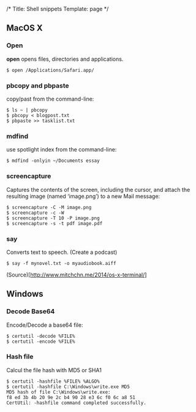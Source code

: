 /*
Title: Shell snippets
Template: page
*/

## MacOS X

### Open

**open** opens files, directories and applications.
	
	$ open /Applications/Safari.app/

### pbcopy and pbpaste

copy/past from the command-line:

	$ ls ~ | pbcopy
	$ pbcopy < blogpost.txt
	$ pbpaste >> tasklist.txt

### mdfind

use spotlight index from the command-line:

	$ mdfind -onlyin ~/Documents essay

  
### screencapture

Captures the contents of the screen, including the cursor, and attach the resulting image (named ‘image.png’) to a new Mail message:
	
	$ screencapture -C -M image.png
	$ screencapture -c -W
	$ screencapture -T 10 -P image.png
	$ screencapture -s -t pdf image.pdf
  
### say

Converts text to speech. (Create a podcast)

	$ say -f mynovel.txt -o myaudiobook.aiff

(Source)[http://www.mitchchn.me/2014/os-x-terminal/]
  
  
## Windows

### Decode Base64

Encode/Decode a base64 file:

	$ certutil -decode %FILE%
	$ certutil -encode %FILE%
	
### Hash file

Calcul the file hash with MD5 or SHA1

	$ certutil -hashfile %FILE% %ALGO%
	$ certutil -hashfile C:\Windows\write.exe MD5
	MD5 hash of file C:\Windows\write.exe:
	f8 ed 3b 4b 20 9e 2c b4 90 28 e3 6c f0 6c a8 51
	CertUtil: -hashfile command completed successfully.
	
